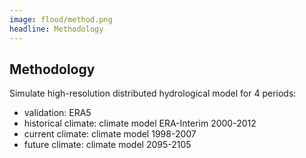 ```yaml
---
image: flood/method.png
headline: Methodology​
---
```


## Methodology​

Simulate high-resolution distributed hydrological model for 4 periods:​

- validation: ERA5​
- historical climate: climate model ERA-Interim 2000-2012​
- current climate: climate model 1998-2007​
- future climate: climate model 2095-2105​
